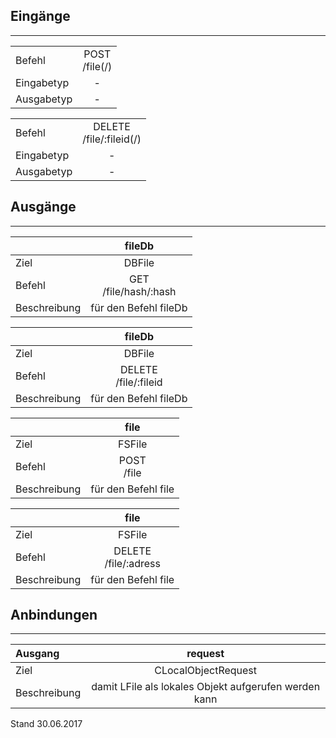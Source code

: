 ## Eingänge
---------------

|||
| :----------- |:-----: |
|Befehl| POST<br>/file(/)|
|Eingabetyp| -|
|Ausgabetyp| -|

|||
| :----------- |:-----: |
|Befehl| DELETE<br>/file/:fileid(/)|
|Eingabetyp| -|
|Ausgabetyp| -|


## Ausgänge
---------------

||fileDb|
| :----------- |:-----: |
|Ziel| DBFile|
|Befehl| GET<br>/file/hash/:hash|
|Beschreibung| für den Befehl fileDb|

||fileDb|
| :----------- |:-----: |
|Ziel| DBFile|
|Befehl| DELETE<br>/file/:fileid|
|Beschreibung| für den Befehl fileDb|

||file|
| :----------- |:-----: |
|Ziel| FSFile|
|Befehl| POST<br>/file|
|Beschreibung| für den Befehl file|

||file|
| :----------- |:-----: |
|Ziel| FSFile|
|Befehl| DELETE<br>/file/:adress|
|Beschreibung| für den Befehl file|


## Anbindungen
---------------

|Ausgang|request|
| :----------- |:-----: |
|Ziel| CLocalObjectRequest|
|Beschreibung| damit LFile als lokales Objekt aufgerufen werden kann|


Stand 30.06.2017
